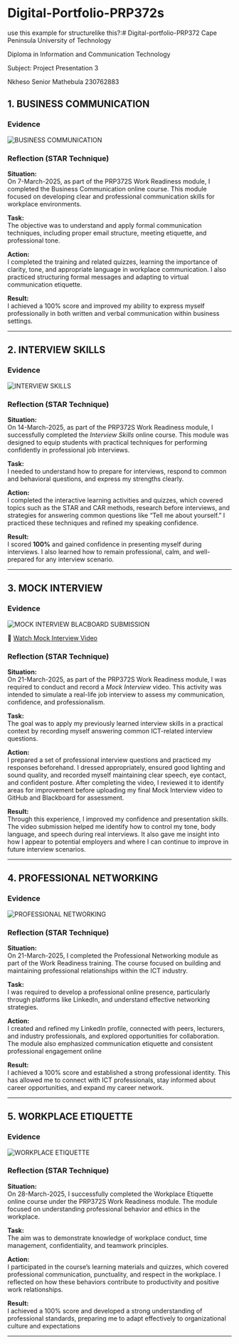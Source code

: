 # Digital-Portfolio-PRP372s
use this example for structurelike this?:# Digital-portfolio-PRP372
Cape Peninsula University of Technology

Diploma in Information and Communication Technology

Subject: Project Presentation 3

Nkheso Senior Mathebula 230762883 
## 1. BUSINESS COMMUNICATION

### Evidence
![ BUSINESS COMMUNICATION](https://github.com/Nkheso-Mathebula/Digital-Portfolio-PRP372s/blob/main/BUSINESS%20COMMUNICATION.png)

### Reflection (STAR Technique)

**Situation:**  
On 7-March-2025, as part of the PRP372S Work Readiness module, I completed the Business Communication online course. This module focused on developing clear and professional communication skills for workplace environments.

**Task:**  
The objective was to understand and apply formal communication techniques, including proper email structure, meeting etiquette, and professional tone.

**Action:**  
I completed the training and related quizzes, learning the importance of clarity, tone, and appropriate language in workplace communication. I also practiced structuring formal messages and adapting to virtual communication etiquette.

**Result:**  
I achieved a 100% score and improved my ability to express myself professionally in both written and verbal communication within business settings.

---

## 2. INTERVIEW SKILLS 

### Evidence
![INTERVIEW SKILLS ](https://github.com/Nkheso-Mathebula/Digital-Portfolio-PRP372s/blob/main/INTERVIEW%20SKILLS.png)

### Reflection (STAR Technique)

**Situation:**  
On 14-March-2025, as part of the PRP372S Work Readiness module, I successfully completed the *Interview Skills* online course. This module was designed to equip students with practical techniques for performing confidently in professional job interviews.  

**Task:**  
I needed to understand how to prepare for interviews, respond to common and behavioral questions, and express my strengths clearly.  

**Action:**  
I completed the interactive learning activities and quizzes, which covered topics such as the STAR and CAR methods, research before interviews, and strategies for answering common questions like “Tell me about yourself.” I practiced these techniques and refined my speaking confidence.  

**Result:**  
I scored **100%** and gained confidence in presenting myself during interviews. I also learned how to remain professional, calm, and well-prepared for any interview scenario.  

---

## 3. MOCK INTERVIEW

### Evidence
![MOCK INTERVIEW BLACBOARD SUBMISSION](https://github.com/Nkheso-Mathebula/Digital-Portfolio-PRP372s/blob/main/MockInterview.png)  

🎥 [Watch Mock Interview Video](https://github.com/Nkheso-Mathebula/Digital-Portfolio-PRP372s/blob/main/MockInterviewVideo.mp4)  


### Reflection (STAR Technique)

**Situation:**  
On 21-March-2025, as part of the PRP372S Work Readiness module, I was required to conduct and record a *Mock Interview* video. This activity was intended to simulate a real-life job interview to assess my communication, confidence, and professionalism.  

**Task:**  
The goal was to apply my previously learned interview skills in a practical context by recording myself answering common ICT-related interview questions.  

**Action:**  
I prepared a set of professional interview questions and practiced my responses beforehand. I dressed appropriately, ensured good lighting and sound quality, and recorded myself maintaining clear speech, eye contact, and confident posture. After completing the video, I reviewed it to identify areas for improvement before uploading my final Mock Interview video to GitHub and Blackboard for assessment.

**Result:**  
Through this experience, I improved my confidence and presentation skills. The video submission helped me identify how to control my tone, body language, and speech during real interviews. It also gave me insight into how I appear to potential employers and where I can continue to improve in future interview scenarios.  

---

## 4. PROFESSIONAL NETWORKING

### Evidence
![PROFESSIONAL NETWORKING](https://github.com/Nkheso-Mathebula/Digital-Portfolio-PRP372s/blob/main/PROFESSIONAL%20NETWORKING.png)

### Reflection (STAR Technique)

**Situation:**  
On 21-March-2025, I completed the Professional Networking module as part of the Work Readiness training. The course focused on building and maintaining professional relationships within the ICT industry.

**Task:**  
I was required to develop a professional online presence, particularly through platforms like LinkedIn, and understand effective networking strategies.

**Action:**  
I created and refined my LinkedIn profile, connected with peers, lecturers, and industry professionals, and explored opportunities for collaboration. The module also emphasized communication etiquette and consistent professional engagement online

**Result:**  
I achieved a 100% score and established a strong professional identity. This has allowed me to connect with ICT professionals, stay informed about career opportunities, and expand my career network.

---

## 5. WORKPLACE ETIQUETTE

### Evidence
![ WORKPLACE ETIQUETTE](https://github.com/Nkheso-Mathebula/Digital-Portfolio-PRP372s/blob/main/WORKPLACE%20ETIQUETTE.png)


### Reflection (STAR Technique)

**Situation:**  
On 28-March-2025, I successfully completed the Workplace Etiquette online course under the PRP372S Work Readiness module. The module focused on understanding professional behavior and ethics in the workplace.

**Task:**  
The aim was to demonstrate knowledge of workplace conduct, time management, confidentiality, and teamwork principles.

**Action:**  
I participated in the course’s learning materials and quizzes, which covered professional communication, punctuality, and respect in the workplace. I reflected on how these behaviors contribute to productivity and positive work relationships.

**Result:**  
I achieved a 100% score and developed a strong understanding of professional standards, preparing me to adapt effectively to organizational culture and expectations

---

